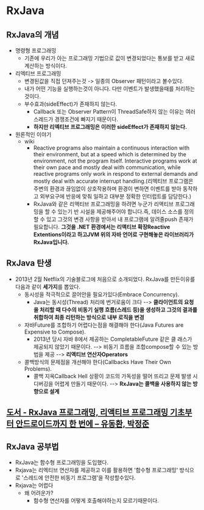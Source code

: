 RxJava
===

RxJava의 개념
---
* 명령형 프로그래밍
  * 기존에 우리가 아는 프로그래밍 기법으로 값이 변경되었다는 통보를 받고 새로 계산하는 방식이다.
* 리엑티브 프로그래밍
  * 변경된값을 직접 던져주는것 -> 일종의 Observer 패턴이라고 볼수있다.
  * 내가 어떤 기능을 실행하는것이 아니다. 다만 이벤트가 발생했을때를 처리하는 것이다.
  * 부수효과(sideEffect)가 존재하지 않는다.
    * Callback 또는 Observer Pattern이 ThreadSafe하지 않는 이유는 여러 스레드가 경쟁조건에 빠지기 때문이다.
    * **하지만 리엑티브 프로그래밍은 이러한 sideEffect가 존재하지 않는다.**
* 원론적인 이야기
  * wiki
    * Reactive programs also maintain a continuous interaction with their environment, but at a speed which is determined by the environment, not the program itself. Interactive programs work at their own pace and mostly deal with communication, while reactive programs only work in respond to external demands and mostly deal with accurate interrupt handling.(리엑티브 프로그램은 주변의 환경과 끊임없이 상호작용하며 환경이 변하면 이벤트를 받아 동작하고 외부요구에 반응에 맞춰 일하고 대부분 정확한 인터럽트를 담당한다.)
    * RxJava와 같은 리액티브 프로그래밍을 하려면 누군가 리액티브 프로그래밍을 할 수 있는기 반 시설을 제공해주어야 합니다.즉, 데이스 소스를 정의할 수 있고 그것의 변경 사항을 받아서 내 프로그램에 알려줄push 존재가 필요합니다. **그것을 .NET 환경에서는 리액티브 확장Reactive Extentions이라고 하고JVM 위의 자바 언어로 구현해놓은 라이브러리가 RxJava입니다.**

RxJava 탄생
---
* 2013년 2월 Netflix의 기술블로그에 처음으로 소개되었다. RxJava를 만든이유를 다음과 같이 **세가지**를 뽑았다.
  * 동시성을 적극적으로 끌어안을 필요가있다(Embrace Concurrency).
    * Java는 동시성(Thread) 처리에 번거로움이 크다 --> **클라이언트의 요청을 처리할 때 다수의 비동기 실행 흐름(스레드 등)을 생성하고 그것의 결과를 취합하여 최종 리턴하는 방식으로 내부 로직을 변경**
  * 자바Future를 조합하기 어렵다는점을 해결해야 한다(Java Futures are Expensive to Compose).
    * 2013년 당시 자바 8에서 제공하는 CompletableFuture 같은 클 래스가 제공되지 않았기 때문이다. --> 비동기 흐름을 조합compose할 수 있는 방법을 제공 --> **리액티브 연산자Operators**
  * 콜백방식의 문제점을 개선해야 한다(Callbacks Have Their Own Problems).
    * 콜백 지옥Callback Hell 상황이 코드의 가독성을 떨어 뜨리고 문제 발생 시 디버깅을 어렵게 만들기 때문이다. --> **RxJava는 콜백을 사용하지 않는 방향으로 설계**


[도서 - RxJava 프로그래밍, 리액티브 프로그래밍 기초부터 안드로이드까지 한 번에 – 유동환, 박정준](https://play.google.com/store/books/details/RxJava_%ED%94%84%EB%A1%9C%EA%B7%B8%EB%9E%98%EB%B0%8D_%EB%A6%AC%EC%95%A1%ED%8B%B0%EB%B8%8C_%ED%94%84%EB%A1%9C%EA%B7%B8%EB%9E%98%EB%B0%8D_%EA%B8%B0%EC%B4%88%EB%B6%80%ED%84%B0_%EC%95%88%EB%93%9C%EB%A1%9C%EC%9D%B4%EB%93%9C%EA%B9%8C%EC%A7%80_%ED%95%9C_%EB%B2%88%EC%97%90?id=Nh40DwAAQBAJ&hl=ca)
---

RxJava 공부법
---
* RxJava는 함수형 프로그래밍을 도입했다.
* Rxjava는 리엑티브 연산자를 제공하고 이를 활용하면 '함수형 프로그래밍' 방식으로 '스레드에 안전한 비동기 프로그램'을 작성할수있다.
* Rxjava는 어렵다
  * 왜 어려운가?
    * 함수형 연산자를 어떻게 호출해야하는지 모르기때문이다.

